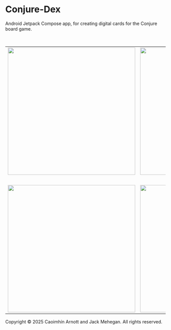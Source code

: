 # Conjure-Dex

Android Jetpack Compose app, for creating digital cards for the Conjure board game. 

<br>

<table align="center">
  <tr>
    <td><img src="https://github.com/user-attachments/assets/c9b066d1-2c01-49f2-b5eb-bf94bb333c22" style="width: 400px; max-width: 100%;"/></td>
    <td><img src="https://github.com/user-attachments/assets/6d8e0047-9ea2-4b02-97a4-ce2a5df3dac3" style="width: 400px; max-width: 100%;"/></td>
  </tr>
  <tr>
    <td><br></td>
  </tr>
  <tr>
    <td><img src="https://github.com/user-attachments/assets/85a97612-488d-430a-b2fd-d2fe431713e3" style="width: 400px; max-width: 100%;"/></td>
    <td><img src="https://github.com/user-attachments/assets/045eaf02-5420-4626-9f4d-6e09beabe5b8" style="width: 400px; max-width: 100%;"/></td>
  </tr>
</table>

Copyright © 2025 Caoimhín Arnott and Jack Mehegan.
All rights reserved.
